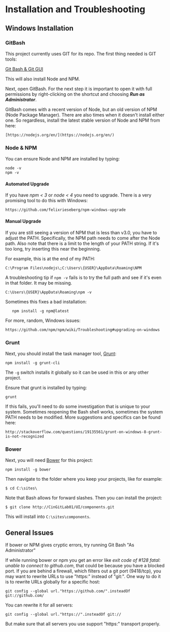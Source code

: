 # Installation and Troubleshooting

## Windows Installation

### GitBash

This project currently uses GIT for its repo. The first thing needed is GIT tools:

[Git Bash & Git GUI](https://git-scm.com/download/win)

This will also install Node and NPM.

Next, open GitBash. For the next step it is important to open it with full permissions by right-clicking on the
shortcut and choosing _**Run as Administrator**_.

GitBash comes with a recent version of Node, but an old version of NPM (Node Package Manager). There are also times
when it doesn't install either one. So regardless, install the latest stable version of Node and NPM from here:

    [https://nodejs.org/en/](https://nodejs.org/en/)

### Node & NPM

You can ensure Node and NPM are installed by typing:

    node -v
    npm -v

#### Automated Upgrade

If you have _npm < 3_ or _node < 4_ you need to upgrade. There is a very promising tool to do this with Windows:

    https://github.com/felixrieseberg/npm-windows-upgrade

#### Manual Upgrade

If you are still seeing a version of NPM that is less than v3.0, you have to adjust the PATH. Specifically, the NPM
path needs to come after the Node path. Also note that there is a limit to the length of your PATH string. If it's too
long, try inserting this near the beginning.

For example, this is at the end of my PATH:

    C:\Program Files\nodejs\;C:\Users\{USER}\AppData\Roaming\NPM

A troubleshooting tip if `npm -v` fails is to try the full path and see if it's even in that folder. It may be missing.

    C:\Users\{USER}\AppData\Roaming\npm -v

Sometimes this fixes a bad installation:

       npm install -g npm@latest

For more, random, Windows issues:

    https://github.com/npm/npm/wiki/Troubleshooting#upgrading-on-windows

### Grunt

Next, you should install the task manager tool, [Grunt](http://gruntjs.com/):

    npm install -g grunt-cli

The `-g` switch installs it globally so it can be used in this or any other project.

Ensure that grunt is installed by typing:

    grunt

If this fails, you'll need to do some investigation that is unique to your system. Sometimes reopening the Bash shell
works, sometimes the system PATH needs to be modified. More suggestions and specifics can be found here:

    http://stackoverflow.com/questions/19135561/grunt-on-windows-8-grunt-is-not-recognized

### Bower

Next, you will need [Bower](http://bower.io/) for this project:

    npm install -g bower

Then navigate to the folder where you keep your projects, like for example:

    $ cd C:\sites\

Note that Bash allows for forward slashes. Then you can install the project:

    $ git clone http://CinGitLab01/UI/components.git

This will install into `C:\sites\components`.

## General Issues

If bower or NPM gives cryptic errors, try running Git Bash "As Administrator"

If while running bower or npm you get an error like _exit code of #128 fatal: unable to connect to github.com_, that could
be because you have a blocked port. If you are behind a firewall, which filters out a git port (9418/tcp), you may want
to rewrite URLs to use "https:"  instead of "git:". One way to do it is to rewrite URLs globally for a specific host:

    git config --global url."https://github.com/".insteadOf git://github.com/

You can rewrite it for all servers:

    git config --global url."https://".insteadOf git://

But make sure that all servers you use support "https:" transport properly.
